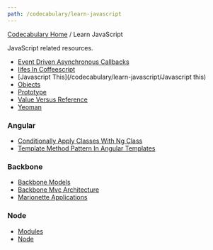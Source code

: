 ```yaml
---
path: /codecabulary/learn-javascript
---
```

<!-- --- title: Learn JavaScript -->

[Codecabulary Home](/codecabulary) / Learn JavaScript

JavaScript related resources.

* [Event Driven Asynchronous Callbacks](/codecabulary/learn-javascript/event-driven-asynchronous-callbacks)
* [Iifes In Coffeescript](/codecabulary/learn-javascript/iifes-in-coffeescript)
* [Javascript This](/codecabulary/learn-javascript/Javascript this)
* [Objects](/codecabulary/learn-javascript/objects)
* [Prototype](/codecabulary/learn-javascript/prototype)
* [Value Versus Reference](/codecabulary/learn-javascript/value-versus-reference)
* [Yeoman](/codecabulary/learn-javascript/yeoman)

### Angular

* [Conditionally Apply Classes With Ng Class](/codecabulary/learn-javascript/angular/conditionally-apply-classes-with-ng-class)
* [Template Method Pattern In Angular Templates](/codecabulary/learn-javascript/angular/template-method-pattern-in-angular-templates)

### Backbone

* [Backbone Models](/codecabulary/learn-javascript/backbone/backbone-models)
* [Backbone Mvc Architecture](/codecabulary/learn-javascript/backbone/backbone-mvc-architecture)
* [Marionette Applications](/codecabulary/learn-javascript/backbone/marionette-applications)

### Node

* [Modules](/codecabulary/learn-javascript/node/modules)
* [Node](/codecabulary/learn-javascript/node/node)